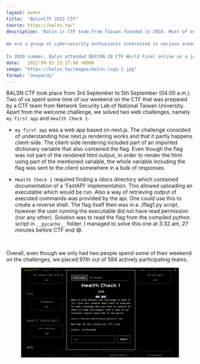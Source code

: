 ```yaml
---
layout: event
title:  "BalsnCTF 2022 CTF"
source: https://balsn.tw/"
description: "Balsn is CTF team from Taiwan founded in 2016. Most of our current members are affiliated with Network Security Lab in National Taiwan University. We actively participate in online and onsite CTF competitions. You can browse our recently participated events and rankings on CTFtime. We also publish writeups on CTF challenges.

We are a group of cybersecurity enthusiasts interested in various areas including software security, binary analysis, web security, cryptography, IoT security, and etc. Besides our own research, all of us enjoy playing CTF because we believe it is an excellent chance to hone our skills in practice, catch up with the latest trend, and most importantly – compete and have fun!

In 2020 summer, Balsn attended DEFCON 28 CTF World Final online as a joint team HITCON⚔Balsn, collaborating with HITCON. We ranked in third place in this great competition."
date:   2022-09-03 13:37:00 +0000
image: "https://balsn.tw/images/balsn_logo-1.jpg"
format: "Jeopardy"
---
```


<p>BALSN CTF took place from 3rd September to 5th September (04:00 a.m.). Two of us spent some time of our weekend on the CTF that was prepared by a CTF team from Network Security Lab of National Taiwan University. Apart from the welcome challenge, we solved two web challenges, namely <code>my first app</code> and <code>Health Check 1</code>.</p>
<ul>
<li><p><code>my first app</code> was a web app based on next.js. The challenge consisted of understanding how next.js rendering works and that it partly happens client-side. The client-side rendering included part of an imported dictionary variable that also contained the flag. Even though the flag was not part of the rendered html output, in order to render the html using part of the mentioned variable, the whole variable including the flag was sent to the client somewhere in a bulk of responses.</p></li>
<li><p><code>Health Check 1</code> required finding a /docs directory which contained documentation of a 'FastAPI' implementation. This allowed uploading an executable which would be run. Also a way of retrieving output of executed commands was provided by the api. One could use this to create a reverse shell. The flag itself then was in a ./flag1.py script, however the user running the executable did not have read permission (nor any other). Solution was to read the flag from the compiled python script in <code>__pycache__</code> folder. I managed to solve this one at 3:32 am, 27 minutes before CTF end &#128517;.</p></li>
</ul>
<br>
<p>Overall, even though we only had two people spend some of their weekend on the challenges, we placed 97th out of 584 actively participating teams.</p>
<figure>
<img src="img/balsnctf_challenges.png">
</figure>